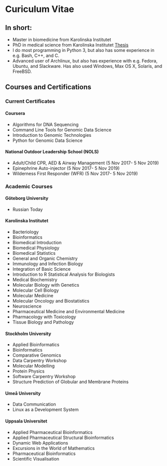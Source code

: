 # Curiculum Vitae

## In short:
* Master in biomedicine from Karolinska Institutet
* PhD in medical science from Karolinska Institutet [Thesis](https://openarchive.ki.se/xmlui/handle/10616/45893)
* I do most programming in Python 3, but also has some experience in e.g. Bash, C++, and C.
* Advanced user of Archlinux, but also has experience with e.g. Fedora, Ubuntu, and Slackware. Has also used Windows, Max OS X, Solaris, and FreeBSD.

## Courses and Certifications

### Current Certificates

#### Coursera
- Algorithms for DNA Sequencing
- Command Line Tools for Genomic Data Science
- Introduction to Genomic Technologies
- Python for Genomic Data Science

#### National Outdoor Leadership School (NOLS)
- Adult/Child CPR, AED & Airway Management (5 Nov 2017- 5 Nov 2019)
- Epinephrine Auto-injector (5 Nov 2017- 5 Nov 2019)
- Wilderness First Responder (WFR) (5 Nov 2017- 5 Nov 2019)

### Academic Courses

#### Göteborg University
- Russian Today

#### Karolinska Institutet
- Bacteriology
- Bioinformatics
- Biomedical Introduction
- Biomedical Physiology
- Biomedical Statistics
- General and Organic Chemistry
- Immunology and Infection Biology
- Integration of Basic Science
- Introduction to R Statistical Analysis for Biologists
- Medical Biochemistry
- Molecular Biology with Genetics
- Molecular Cell Biology
- Molecular Medicine
- Molecular Oncology and Biostatistics
- Neuroscience
- Pharmaceutical Medicine and Environmental Medicine
- Pharmacology with Toxicology
- Tissue Biology and Pathology

#### Stockholm University
- Applied Bioinformatics
- Bioinformatics
- Comparative Genomics
- Data Carpentry Workshop
- Molecular Modelling
- Protein Physics
- Software Carpentry Workshop
- Structure Prediction of Globular and Membrane Proteins

#### Umeå University
- Data Communication
- Linux as a Development System

#### Uppsala Universitet
- Applied Pharmaceutical Bioinformatics
- Applied Pharmaceutical Structural Bioinformatics
- Dynamic Web Applications
- Excursions in the World of Mathematics
- Pharmaceutical Bioinformatics
- Scientific Visualisation

